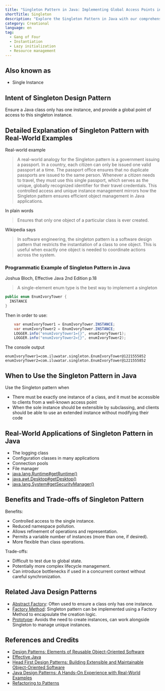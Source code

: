 ```yaml
---
title: "Singleton Pattern in Java: Implementing Global Access Points in Java Applications"
shortTitle: Singleton
description: "Explore the Singleton Pattern in Java with our comprehensive guide. Learn how to implement efficient object management for your Java applications, ensuring optimal use of resources and easy access with examples and detailed explanations."
category: Creational
language: en
tag:
  - Gang of Four
  - Instantiation
  - Lazy initialization
  - Resource management
---
```


## Also known as

* Single Instance

## Intent of Singleton Design Pattern

Ensure a Java class only has one instance, and provide a global point of access to this singleton instance.

## Detailed Explanation of Singleton Pattern with Real-World Examples

Real-world example

> A real-world analogy for the Singleton pattern is a government issuing a passport. In a country, each citizen can only be issued one valid passport at a time. The passport office ensures that no duplicate passports are issued to the same person. Whenever a citizen needs to travel, they must use this single passport, which serves as the unique, globally recognized identifier for their travel credentials. This controlled access and unique instance management mirrors how the Singleton pattern ensures efficient object management in Java applications.

In plain words

> Ensures that only one object of a particular class is ever created.

Wikipedia says

> In software engineering, the singleton pattern is a software design pattern that restricts the instantiation of a class to one object. This is useful when exactly one object is needed to coordinate actions across the system.

### Programmatic Example of Singleton Pattern in Java

Joshua Bloch, Effective Java 2nd Edition p.18

> A single-element enum type is the best way to implement a singleton

```java
public enum EnumIvoryTower {
  INSTANCE
}
```

Then in order to use:

```java
    var enumIvoryTower1 = EnumIvoryTower.INSTANCE;
    var enumIvoryTower2 = EnumIvoryTower.INSTANCE;
    LOGGER.info("enumIvoryTower1={}", enumIvoryTower1);
    LOGGER.info("enumIvoryTower2={}", enumIvoryTower2);
```

The console output

```
enumIvoryTower1=com.iluwatar.singleton.EnumIvoryTower@1221555852
enumIvoryTower2=com.iluwatar.singleton.EnumIvoryTower@1221555852
```

## When to Use the Singleton Pattern in Java

Use the Singleton pattern when

* There must be exactly one instance of a class, and it must be accessible to clients from a well-known access point
* When the sole instance should be extensible by subclassing, and clients should be able to use an extended instance without modifying their code

## Real-World Applications of Singleton Pattern in Java

* The logging class
* Configuration classes in many applications
* Connection pools
* File manager
* [java.lang.Runtime#getRuntime()](http://docs.oracle.com/javase/8/docs/api/java/lang/Runtime.html#getRuntime%28%29)
* [java.awt.Desktop#getDesktop()](http://docs.oracle.com/javase/8/docs/api/java/awt/Desktop.html#getDesktop--)
* [java.lang.System#getSecurityManager()](http://docs.oracle.com/javase/8/docs/api/java/lang/System.html#getSecurityManager--)

## Benefits and Trade-offs of Singleton Pattern

Benefits:

* Controlled access to the single instance.
* Reduced namespace pollution.
* Allows refinement of operations and representation.
* Permits a variable number of instances (more than one, if desired).
* More flexible than class operations.

Trade-offs:

* Difficult to test due to global state.
* Potentially more complex lifecycle management.
* Can introduce bottlenecks if used in a concurrent context without careful synchronization.

## Related Java Design Patterns

* [Abstract Factory](https://java-design-patterns.com/patterns/abstract-factory/): Often used to ensure a class only has one instance.
* [Factory Method](https://java-design-patterns.com/patterns/factory-method/): Singleton pattern can be implemented using a Factory Method to encapsulate the creation logic.
* [Prototype](https://java-design-patterns.com/patterns/prototype/): Avoids the need to create instances, can work alongside Singleton to manage unique instances.

## References and Credits

* [Design Patterns: Elements of Reusable Object-Oriented Software](https://amzn.to/3w0pvKI)
* [Effective Java](https://amzn.to/4cGk2Jz)
* [Head First Design Patterns: Building Extensible and Maintainable Object-Oriented Software](https://amzn.to/49NGldq)
* [Java Design Patterns: A Hands-On Experience with Real-World Examples](https://amzn.to/3yhh525)
* [Refactoring to Patterns](https://amzn.to/3VOO4F5)
